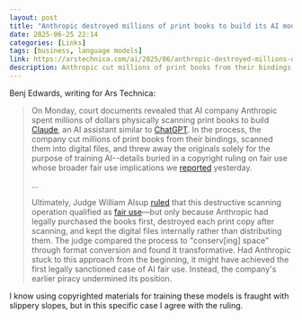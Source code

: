 ```yaml
---
layout: post
title: "Anthropic destroyed millions of print books to build its AI models"
date: 2025-06-25 22:14
categories: [Links]
tags: [business, language models]
link: https://arstechnica.com/ai/2025/06/anthropic-destroyed-millions-of-print-books-to-build-its-ai-models/
description: Anthropic cut millions of print books from their bindings, scanned them into digital files, and threw away the originals solely for the purpose of training AI.
---
```


Benj Edwards, writing for Ars Technica:

>On Monday, court documents revealed that AI company Anthropic spent millions of dollars physically scanning print books to build [Claude](https://arstechnica.com/ai/2025/05/anthropic-calls-new-claude-4-worlds-best-ai-coding-model/), an AI assistant similar to [ChatGPT](https://arstechnica.com/information-technology/2023/11/chatgpt-was-the-spark-that-lit-the-fire-under-generative-ai-one-year-ago-today/). In the process, the company cut millions of print books from their bindings, scanned them into digital files, and threw away the originals solely for the purpose of training AI--details buried in a copyright ruling on fair use whose broader fair use implications we [reported](https://arstechnica.com/tech-policy/2025/06/key-fair-use-ruling-clarifies-when-books-can-be-used-for-ai-training/) yesterday.
>
>...
>
>Ultimately, Judge William Alsup [ruled](https://arstechnica.com/tech-policy/2025/06/key-fair-use-ruling-clarifies-when-books-can-be-used-for-ai-training/) that this destructive scanning operation qualified as [fair use](https://en.wikipedia.org/wiki/Fair_use)—but only because Anthropic had legally purchased the books first, destroyed each print copy after scanning, and kept the digital files internally rather than distributing them. The judge compared the process to "conserv[ing] space" through format conversion and found it transformative. Had Anthropic stuck to this approach from the beginning, it might have achieved the first legally sanctioned case of AI fair use. Instead, the company's earlier piracy undermined its position.

I know using copyrighted materials for training these models is fraught with slippery slopes, but in this specific case I agree with the ruling.
